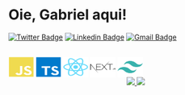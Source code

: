 # Oie, Gabriel aqui!


[![Twitter Badge](https://img.shields.io/badge/-@gabrielspxls-00875f?style=flat-square&labelColor=00875f&logo=twitter&logoColor=white&link=https://twitter.com/gabrielspxls)](https://twitter.com/gabrielspxls) 
[![Linkedin Badge](https://img.shields.io/badge/-Gabriel%20Silva-00875f?style=flat-square&logo=Linkedin&logoColor=white&link=https://www.linkedin.com/in/gabriel-silva/414303239/)](https://www.linkedin.com/in/gabriel-silva/414303239) 
[![Gmail Badge](https://img.shields.io/badge/-gabrielspxlsf@gmail.com-00875f?style=flat-square&logo=Gmail&logoColor=white&link=mailto:gabrielspxls@gmail.com)](mailto:gabrielspxls@gmail.com)


<div style="display: inline_block"><br>
  <img align="center" alt="Gabriel-Js" height="40" width="50" src="https://raw.githubusercontent.com/devicons/devicon/master/icons/javascript/javascript-plain.svg">
  <img align="center" alt="Gabriel-Ts" height="40" width="50" src="https://raw.githubusercontent.com/devicons/devicon/master/icons/typescript/typescript-plain.svg">
   <img align="center" alt="Gabriel-Tailwind" height="40" width="50" src="https://github.com/devicons/devicon/blob/master/icons/react/react-original.svg">
   <img align="center" alt="Gabriel-Tailwind" height="40" width="50" src="https://github.com/devicons/devicon/blob/master/icons/nextjs/nextjs-original-wordmark.svg">
   <img align="center" alt="Gabriel-NODE" height="40" width="50" src="https://github.com/devicons/devicon/blob/master/icons/tailwindcss/tailwindcss-plain.svg">
  
<div align="center">
  <a href="https://github.com/karolrezende">
  <img width="50%" height="auto" src="https://github-readme-stats.vercel.app/api?username=karolrezende&show_icons=true&theme=midnight-purple&include_all_commits=true&count_private=true"/>
  <img width="50%" height="auto" src="https://github-readme-stats.vercel.app/api/top-langs/?username=karolrezende&layout=compact&langs_count=7&theme=midnight-purple"/>
</div>
